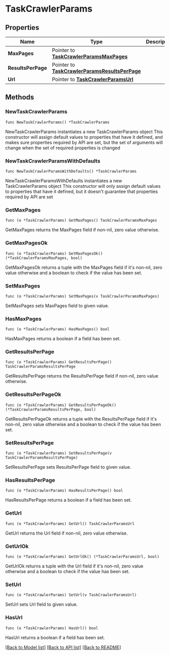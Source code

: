 # TaskCrawlerParams

## Properties

Name | Type | Description | Notes
------------ | ------------- | ------------- | -------------
**MaxPages** | Pointer to [**TaskCrawlerParamsMaxPages**](TaskCrawlerParamsMaxPages.md) |  | [optional] 
**ResultsPerPage** | Pointer to [**TaskCrawlerParamsResultsPerPage**](TaskCrawlerParamsResultsPerPage.md) |  | [optional] 
**Url** | Pointer to [**TaskCrawlerParamsUrl**](TaskCrawlerParamsUrl.md) |  | [optional] 

## Methods

### NewTaskCrawlerParams

`func NewTaskCrawlerParams() *TaskCrawlerParams`

NewTaskCrawlerParams instantiates a new TaskCrawlerParams object
This constructor will assign default values to properties that have it defined,
and makes sure properties required by API are set, but the set of arguments
will change when the set of required properties is changed

### NewTaskCrawlerParamsWithDefaults

`func NewTaskCrawlerParamsWithDefaults() *TaskCrawlerParams`

NewTaskCrawlerParamsWithDefaults instantiates a new TaskCrawlerParams object
This constructor will only assign default values to properties that have it defined,
but it doesn't guarantee that properties required by API are set

### GetMaxPages

`func (o *TaskCrawlerParams) GetMaxPages() TaskCrawlerParamsMaxPages`

GetMaxPages returns the MaxPages field if non-nil, zero value otherwise.

### GetMaxPagesOk

`func (o *TaskCrawlerParams) GetMaxPagesOk() (*TaskCrawlerParamsMaxPages, bool)`

GetMaxPagesOk returns a tuple with the MaxPages field if it's non-nil, zero value otherwise
and a boolean to check if the value has been set.

### SetMaxPages

`func (o *TaskCrawlerParams) SetMaxPages(v TaskCrawlerParamsMaxPages)`

SetMaxPages sets MaxPages field to given value.

### HasMaxPages

`func (o *TaskCrawlerParams) HasMaxPages() bool`

HasMaxPages returns a boolean if a field has been set.

### GetResultsPerPage

`func (o *TaskCrawlerParams) GetResultsPerPage() TaskCrawlerParamsResultsPerPage`

GetResultsPerPage returns the ResultsPerPage field if non-nil, zero value otherwise.

### GetResultsPerPageOk

`func (o *TaskCrawlerParams) GetResultsPerPageOk() (*TaskCrawlerParamsResultsPerPage, bool)`

GetResultsPerPageOk returns a tuple with the ResultsPerPage field if it's non-nil, zero value otherwise
and a boolean to check if the value has been set.

### SetResultsPerPage

`func (o *TaskCrawlerParams) SetResultsPerPage(v TaskCrawlerParamsResultsPerPage)`

SetResultsPerPage sets ResultsPerPage field to given value.

### HasResultsPerPage

`func (o *TaskCrawlerParams) HasResultsPerPage() bool`

HasResultsPerPage returns a boolean if a field has been set.

### GetUrl

`func (o *TaskCrawlerParams) GetUrl() TaskCrawlerParamsUrl`

GetUrl returns the Url field if non-nil, zero value otherwise.

### GetUrlOk

`func (o *TaskCrawlerParams) GetUrlOk() (*TaskCrawlerParamsUrl, bool)`

GetUrlOk returns a tuple with the Url field if it's non-nil, zero value otherwise
and a boolean to check if the value has been set.

### SetUrl

`func (o *TaskCrawlerParams) SetUrl(v TaskCrawlerParamsUrl)`

SetUrl sets Url field to given value.

### HasUrl

`func (o *TaskCrawlerParams) HasUrl() bool`

HasUrl returns a boolean if a field has been set.


[[Back to Model list]](../README.md#documentation-for-models) [[Back to API list]](../README.md#documentation-for-api-endpoints) [[Back to README]](../README.md)


